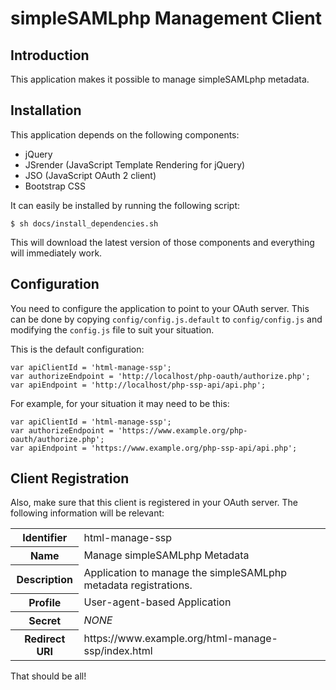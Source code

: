 # simpleSAMLphp Management Client

## Introduction
This application makes it possible to manage simpleSAMLphp metadata.

## Installation
This application depends on the following components:

* jQuery
* JSrender (JavaScript Template Rendering for jQuery)
* JSO (JavaScript OAuth 2 client)
* Bootstrap CSS 

It can easily be installed by running the following script:

    $ sh docs/install_dependencies.sh

This will download the latest version of those components and everything will
immediately work.

## Configuration
You need to configure the application to point to your OAuth server. This can
be done by copying `config/config.js.default` to `config/config.js` and 
modifying the `config.js` file to suit your situation.

This is the default configuration:

    var apiClientId = 'html-manage-ssp';
    var authorizeEndpoint = 'http://localhost/php-oauth/authorize.php';
    var apiEndpoint = 'http://localhost/php-ssp-api/api.php';

For example, for your situation it may need to be this:

    var apiClientId = 'html-manage-ssp';
    var authorizeEndpoint = 'https://www.example.org/php-oauth/authorize.php';
    var apiEndpoint = 'https://www.example.org/php-ssp-api/api.php';

## Client Registration
Also, make sure that this client is registered in your OAuth server. The following
information will be relevant:

<table>
  <tr>
    <th>Identifier</th><td>html-manage-ssp</td>
  </tr>
  <tr>
    <th>Name</th><td>Manage simpleSAMLphp Metadata</td>
  </tr>
  <tr>
    <th>Description</th><td>Application to manage the simpleSAMLphp metadata registrations.</td>
  </tr>
  <tr>
    <th>Profile</th><td>User-agent-based Application</td>
  </tr>
  <tr>
    <th>Secret</th><td><em>NONE</em></td>
  </tr>
  <tr>
    <th>Redirect URI</th><td>https://www.example.org/html-manage-ssp/index.html</td>
  </tr>
</table>

That should be all!
